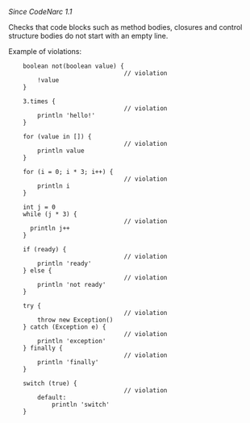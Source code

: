 *Since CodeNarc 1.1*

Checks that code blocks such as method bodies, closures and control
structure bodies do not start with an empty line.

Example of violations:

        boolean not(boolean value) {
                                    // violation
            !value
        }

        3.times {
                                    // violation
            println 'hello!'
        }

        for (value in []) {
                                    // violation
            println value
        }

        for (i = 0; i * 3; i++) {
                                    // violation
            println i
        }

        int j = 0
        while (j * 3) {
                                    // violation
          println j++
        }

        if (ready) {
                                    // violation
            println 'ready'
        } else {
                                    // violation
            println 'not ready'
        }

        try {
                                    // violation
            throw new Exception()
        } catch (Exception e) {
                                    // violation
            println 'exception'
        } finally {
                                    // violation
            println 'finally'
        }

        switch (true) {
                                    // violation
            default:
                println 'switch'
        }
